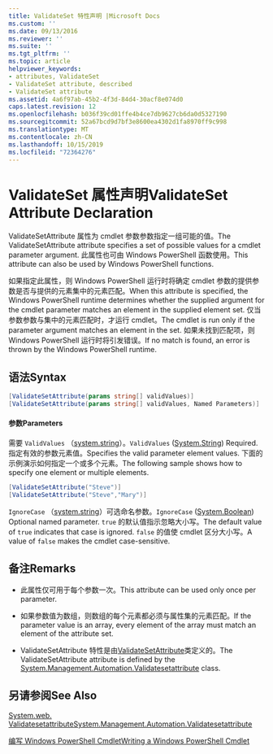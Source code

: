 ```yaml
---
title: ValidateSet 特性声明 |Microsoft Docs
ms.custom: ''
ms.date: 09/13/2016
ms.reviewer: ''
ms.suite: ''
ms.tgt_pltfrm: ''
ms.topic: article
helpviewer_keywords:
- attributes, ValidateSet
- ValidateSet attribute, described
- ValidateSet attribute
ms.assetid: 4a6f97ab-45b2-4f3d-84d4-30acf8e074d0
caps.latest.revision: 12
ms.openlocfilehash: b036f39cd01ffe4b4ce7db9627cb6da0d5327190
ms.sourcegitcommit: 52a67bcd9d7bf3e8600ea4302d1fa8970ff9c998
ms.translationtype: MT
ms.contentlocale: zh-CN
ms.lasthandoff: 10/15/2019
ms.locfileid: "72364276"
---
```

# <a name="validateset-attribute-declaration"></a><span data-ttu-id="f31ae-102">ValidateSet 属性声明</span><span class="sxs-lookup"><span data-stu-id="f31ae-102">ValidateSet Attribute Declaration</span></span>

<span data-ttu-id="f31ae-103">ValidateSetAttribute 属性为 cmdlet 参数参数指定一组可能的值。</span><span class="sxs-lookup"><span data-stu-id="f31ae-103">The ValidateSetAttribute attribute specifies a set of possible values for a cmdlet parameter argument.</span></span> <span data-ttu-id="f31ae-104">此属性也可由 Windows PowerShell 函数使用。</span><span class="sxs-lookup"><span data-stu-id="f31ae-104">This attribute can also be used by Windows PowerShell functions.</span></span>

<span data-ttu-id="f31ae-105">如果指定此属性，则 Windows PowerShell 运行时将确定 cmdlet 参数的提供参数是否与提供的元素集中的元素匹配。</span><span class="sxs-lookup"><span data-stu-id="f31ae-105">When this attribute is specified, the Windows PowerShell runtime determines whether the supplied argument for the cmdlet parameter matches an element in the supplied element set.</span></span> <span data-ttu-id="f31ae-106">仅当参数参数与集中的元素匹配时，才运行 cmdlet。</span><span class="sxs-lookup"><span data-stu-id="f31ae-106">The cmdlet is run only if the parameter argument matches an element in the set.</span></span> <span data-ttu-id="f31ae-107">如果未找到匹配项，则 Windows PowerShell 运行时将引发错误。</span><span class="sxs-lookup"><span data-stu-id="f31ae-107">If no match is found, an error is thrown by the Windows PowerShell runtime.</span></span>

## <a name="syntax"></a><span data-ttu-id="f31ae-108">语法</span><span class="sxs-lookup"><span data-stu-id="f31ae-108">Syntax</span></span>

```csharp
[ValidateSetAttribute(params string[] validValues)]
[ValidateSetAttribute(params string[] validValues, Named Parameters)]
```

#### <a name="parameters"></a><span data-ttu-id="f31ae-109">参数</span><span class="sxs-lookup"><span data-stu-id="f31ae-109">Parameters</span></span>

<span data-ttu-id="f31ae-110">需要 `ValidValues` （[system.string](/dotnet/api/System.String)）。</span><span class="sxs-lookup"><span data-stu-id="f31ae-110">`ValidValues` ([System.String](/dotnet/api/System.String)) Required.</span></span> <span data-ttu-id="f31ae-111">指定有效的参数元素值。</span><span class="sxs-lookup"><span data-stu-id="f31ae-111">Specifies the valid parameter element values.</span></span> <span data-ttu-id="f31ae-112">下面的示例演示如何指定一个或多个元素。</span><span class="sxs-lookup"><span data-stu-id="f31ae-112">The following sample shows how to specify one element or multiple elements.</span></span>

```csharp
[ValidateSetAttribute("Steve")]
[ValidateSetAttribute("Steve","Mary")]
```

<span data-ttu-id="f31ae-113">`IgnoreCase` （[system.string](/dotnet/api/System.Boolean)）可选命名参数。</span><span class="sxs-lookup"><span data-stu-id="f31ae-113">`IgnoreCase` ([System.Boolean](/dotnet/api/System.Boolean)) Optional named parameter.</span></span> <span data-ttu-id="f31ae-114">`true` 的默认值指示忽略大小写。</span><span class="sxs-lookup"><span data-stu-id="f31ae-114">The default value of `true` indicates that case is ignored.</span></span> <span data-ttu-id="f31ae-115">`false` 的值使 cmdlet 区分大小写。</span><span class="sxs-lookup"><span data-stu-id="f31ae-115">A value of `false` makes the cmdlet case-sensitive.</span></span>

## <a name="remarks"></a><span data-ttu-id="f31ae-116">备注</span><span class="sxs-lookup"><span data-stu-id="f31ae-116">Remarks</span></span>

- <span data-ttu-id="f31ae-117">此属性仅可用于每个参数一次。</span><span class="sxs-lookup"><span data-stu-id="f31ae-117">This attribute can be used only once per parameter.</span></span>

- <span data-ttu-id="f31ae-118">如果参数值为数组，则数组的每个元素都必须与属性集的元素匹配。</span><span class="sxs-lookup"><span data-stu-id="f31ae-118">If the parameter value is an array, every element of the array must match an element of the attribute set.</span></span>

- <span data-ttu-id="f31ae-119">ValidateSetAttribute 特性是由[ValidateSetAttribute](/dotnet/api/System.Management.Automation.ValidateSetAttribute)类定义的。</span><span class="sxs-lookup"><span data-stu-id="f31ae-119">The ValidateSetAttribute attribute is defined by the [System.Management.Automation.Validatesetattribute](/dotnet/api/System.Management.Automation.ValidateSetAttribute) class.</span></span>

## <a name="see-also"></a><span data-ttu-id="f31ae-120">另请参阅</span><span class="sxs-lookup"><span data-stu-id="f31ae-120">See Also</span></span>

[<span data-ttu-id="f31ae-121">System.web. Validatesetattribute</span><span class="sxs-lookup"><span data-stu-id="f31ae-121">System.Management.Automation.Validatesetattribute</span></span>](/dotnet/api/System.Management.Automation.ValidateSetAttribute)

[<span data-ttu-id="f31ae-122">编写 Windows PowerShell Cmdlet</span><span class="sxs-lookup"><span data-stu-id="f31ae-122">Writing a Windows PowerShell Cmdlet</span></span>](./writing-a-windows-powershell-cmdlet.md)
